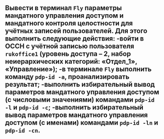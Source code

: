 ## Вывести в терминал `Fly` параметры мандатного управления доступом и мандатного контроля целостности для учётных записей пользователей. Для этого выполнить следующие действия: -войти в ОССН с учётной записью пользователя `rukoffice1` (уровень доступа – 2, набор неиерархических категорий: «Отдел_1», «Управление»); -в терминале `Fly` выполнить команду `pdp-id -a`, проанализировать результат; -выполнить избирательный вывод параметров мандатного управления доступом (с числовыми значениями) командами `pdp-id -l` и `pdp-id -c`; -выполнить избирательный вывод параметров мандатного управления доступом (с именами) командами `pdp-id -ln` и `pdp-id -cn`.

